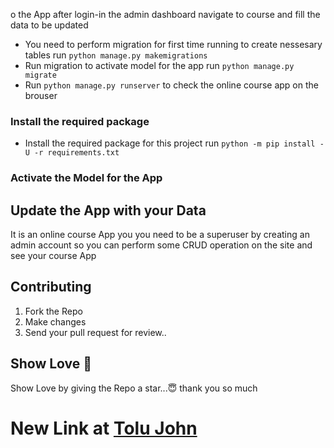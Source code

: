 o the App after login-in the admin dashboard navigate to course and fill the data to be updated


- You need to perform migration for first time running to create nessesary tables run `python manage.py makemigrations`
- Run migration to activate model for the app run `python manage.py migrate`
- Run `python manage.py runserver` to check the online course app on the brouser

### Install the required package



- Install the required package for this project run `python -m pip install -U -r requirements.txt`
### Activate the Model for the App

## Update the App with your Data 
It is an online course App you you need to be a superuser by creating an admin account so you can perform some CRUD operation on the site and see your course App




  ## Contributing
1. Fork the Repo
2. Make changes
3. Send your pull request for review..

## Show Love 💓
Show Love by giving the Repo a star...😇
thank you so much

# New Link at [Tolu John](https://port.tolujohn.repl.co/)

